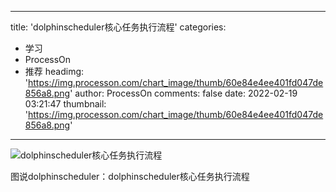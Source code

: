 
---
title: 'dolphinscheduler核心任务执行流程'
categories: 
 - 学习
 - ProcessOn
 - 推荐
headimg: 'https://img.processon.com/chart_image/thumb/60e84e4ee401fd047de856a8.png'
author: ProcessOn
comments: false
date: 2022-02-19 03:21:47
thumbnail: 'https://img.processon.com/chart_image/thumb/60e84e4ee401fd047de856a8.png'
---

<div>   
<img class="thumb" alt="dolphinscheduler核心任务执行流程" src="https://img.processon.com/chart_image/thumb/60e84e4ee401fd047de856a8.png" referrerpolicy="no-referrer">
<p>图说dolphinscheduler：dolphinscheduler核心任务执行流程</p>  
</div>
            